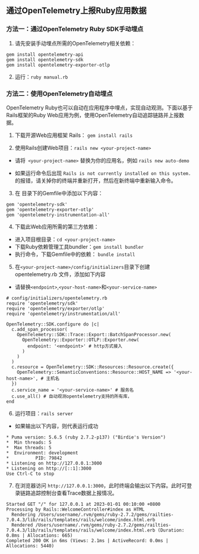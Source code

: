 ## 通过OpenTelemetry上报Ruby应用数据

### 方法一：通过OpenTelemetry Ruby SDK手动埋点
1. 请先安装手动埋点所需的OpenTelemetry相关依赖：
```
gem install opentelemetry-api
gem install opentelemetry-sdk
gem install opentelemetry-exporter-otlp
```

2. 运行：`ruby manual.rb`


### 方法二：使用OpenTelemetry自动埋点

OpenTelemetry Ruby也可以自动在应用程序中埋点，实现自动观测。下面以基于Rails框架的Ruby Web应用为例，使用OpenTelemetry自动追踪链路并上报数据。

1. 下载开源Web应用框架 Rails： `gem install rails`

2. 使用Rails创建Web项目：`rails new <your-project-name>`
- 请将` <your-project-name>` 替换为你的应用名，例如 `rails new auto-demo`

- 如果运行命令后出现 `Rails is not currently installed on this system.` 的报错，请关掉你的终端并重新打开，然后在新终端中重新输入命令。

3.  在 <your-project-name> 目录下的Gemfile中添加以下内容：

```
gem 'opentelemetry-sdk'
gem 'opentelemetry-exporter-otlp'
gem 'opentelemetry-instrumentation-all'
```

4. 下载此Web应用所需的第三方依赖：
- 进入项目根目录：`cd <your-project-name>`
- 下载Ruby依赖管理工具bundler：`gem install bundler`
- 执行命令，下载Gemfile中的依赖： `bundle install`

5. 在`<your-project-name>/config/initializers`目录下创建 opentelemetry.rb 文件，添加如下内容
- 请替换`<endpoint>`,`<your-host-name>`和`<your-service-name>`

```
# config/initializers/opentelemetry.rb
require 'opentelemetry/sdk'
require 'opentelemetry/exporter/otlp'
require 'opentelemetry/instrumentation/all'

OpenTelemetry::SDK.configure do |c|
  c.add_span_processor(
    OpenTelemetry::SDK::Trace::Export::BatchSpanProcessor.new(
      OpenTelemetry::Exporter::OTLP::Exporter.new(
        endpoint: '<endpoint>' # http方式接入
      )
    )
  )
  c.resource = OpenTelemetry::SDK::Resources::Resource.create({
    OpenTelemetry::SemanticConventions::Resource::HOST_NAME => '<your-host-name>', # 主机名
  })
  c.service_name = '<your-service-name>' # 服务名
  c.use_all() # 自动观测opentelemetry支持的所有库，
end
```

6. 运行项目：`rails server`
- 如果输出以下内容，则代表运行成功
```
* Puma version: 5.6.5 (ruby 2.7.2-p137) ("Birdie's Version")
*  Min threads: 5
*  Max threads: 5
*  Environment: development
*          PID: 79842
* Listening on http://127.0.0.1:3000
* Listening on http://[::1]:3000
Use Ctrl-C to stop
```


7. 在浏览器访问 `http://127.0.0.1:3000`，此时终端会输出以下内容。此时可登录链路追踪控制台查看Trace数据上报情况。
```
Started GET "/" for 127.0.0.1 at 2023-01-01 00:10:00 +0800
Processing by Rails::WelcomeController#index as HTML
  Rendering /Users/username/.rvm/gems/ruby-2.7.2/gems/railties-7.0.4.3/lib/rails/templates/rails/welcome/index.html.erb
  Rendered /Users/username/.rvm/gems/ruby-2.7.2/gems/railties-7.0.4.3/lib/rails/templates/rails/welcome/index.html.erb (Duration: 0.8ms | Allocations: 665)
Completed 200 OK in 6ms (Views: 2.1ms | ActiveRecord: 0.0ms | Allocations: 5440)
```